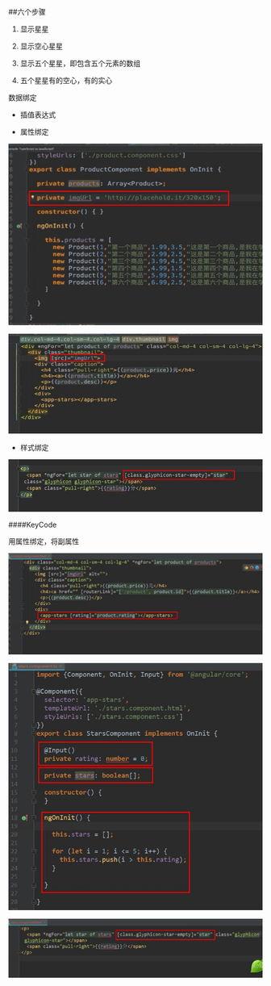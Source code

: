 ##六个步骤

1. 显示星星

2. 显示空心星星

3. 显示五个星星，即包含五个元素的数组

4. 五个星星有的空心，有的实心

数据绑定

- 插值表达式

- 属性绑定

![](/assets/360截图20171020211307138.jpg)

![](/assets/360截图20171020211433828.jpg)

- 样式绑定

![](/assets/360截图20171020211624003.jpg)

####KeyCode

用属性绑定，将副属性

![](/assets/360截图20171020223814784.jpg)

![](/assets/360截图20171020223644296.jpg)

![](/assets/360截图20171020223721527.jpg)
